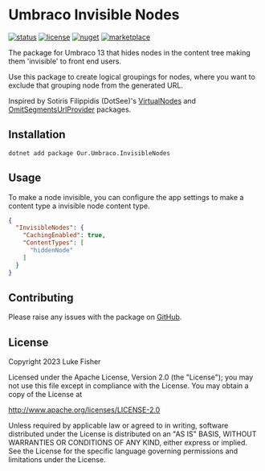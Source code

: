 # Umbraco Invisible Nodes

[![status](https://img.shields.io/github/actions/workflow/status/ljfio/Umbraco-InvisibleNodes/ci.yaml)][build]
[![license](https://img.shields.io/github/license/ljfio/Umbraco-VirtualNodes)][license]
[![nuget](https://img.shields.io/nuget/v/Our.Umbraco.InvisibleNodes?logo=nuget)][nuget]
[![marketplace](https://img.shields.io/badge/marketplace-3544B1?logo=umbraco&logoColor=white&label=umbraco)][marketplace]

The package for Umbraco 13 that hides nodes in the content tree making them 'invisible' to front end users.

Use this package to create logical groupings for nodes, where you want to exclude that grouping node from the generated URL.

Inspired by Sotiris Filippidis (DotSee)'s [VirtualNodes][virtualnodes] and [OmitSegmentsUrlProvider][omitsegments] packages.

## Installation

```pwsh
dotnet add package Our.Umbraco.InvisibleNodes
```

## Usage

To make a node invisible, you can configure the app settings to make a content type a invisible node content type.

```json
{
  "InvisibleNodes": {
    "CachingEnabled": true,
    "ContentTypes": [
      "hiddenNode"
    ]
  }
}
```

## Contributing

Please raise any issues with the package on [GitHub][github].

## License

Copyright 2023 Luke Fisher

Licensed under the Apache License, Version 2.0 (the "License");
you may not use this file except in compliance with the License.
You may obtain a copy of the License at

http://www.apache.org/licenses/LICENSE-2.0

Unless required by applicable law or agreed to in writing, software
distributed under the License is distributed on an "AS IS" BASIS,
WITHOUT WARRANTIES OR CONDITIONS OF ANY KIND, either express or implied.
See the License for the specific language governing permissions and
limitations under the License.

[github]: https://github.com/ljfio/Umbraco-InvisibleNodes
[virtualnodes]: https://github.com/sotirisf/Umbraco-VirtualNodes
[omitsegments]: https://github.com/sotirisf/Umbraco-OmitSegmentsUrlProvider
[build]: https://github.com/ljfio/Umbraco-InvisibleNodes/actions/workflows/ci.yaml
[license]: https://github.com/ljfio/Umbraco-InvisibleNodes/blob/main/LICENSE
[nuget]: https://www.nuget.org/packages/Our.Umbraco.InvisibleNodes/
[marketplace]: https://marketplace.umbraco.com/package/our.umbraco.invisiblenodes